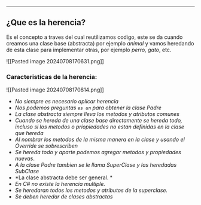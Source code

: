 
---
## ¿Que es la herencia?
Es el concepto a traves del cual reutilizamos codigo, este se da cuando creamos una clase base (abstracta) por ejemplo *animal* y vamos heredando de esta clase para implementar otras, por ejemplo *perro,* *gato*, etc.

![[Pasted image 20240708170631.png]]

### Caracteristicas de la herencia:

![[Pasted image 20240708170814.png]]

- *No siempre es necesario aplicar herencia*
- *Nos podemos preguntas `es un` para obtener la clase Padre*
- *La clase abstracta siempre lleva los metodos y atributos comunes*
- _Cuando se hereda de una clase base directamente se hereda todo, incluso si los metodos o priopiedades no estan definidas en la clase que hereda_
- _Al nombrar los metodos de la misma manera en la clase y usando el Override se sobrescriben_
- _Se hereda todo y aparte podemos agregar metodos y propiedades nuevas_.
- _A la clase Padre tambien se le llama SuperClase y las heredadas SubClase_
- *La clase abstracta debe ser general. *
- *En C# no existe la herencia multiple.*
- *Se heredaran todos los metodos y atributos de la superclase.*
- *Se deben heredar de clases abstractas*

